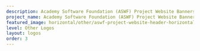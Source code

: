 ```yaml
---
description: Academy Software Foundation (ASWF) Project Website Banners
project_name: Academy Software Foundation (ASWF) Project Website Banners
featured_image: horizontal/other/aswf-project-website-header-horizontal-other.svg
level: Other Logos
layout: logos
order: 3
---
```


